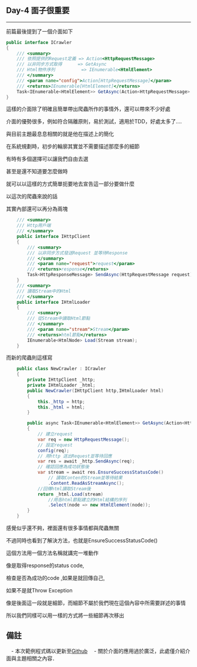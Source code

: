 ## Day-4 面子很重要
---

前篇最後提到了一個介面如下
```csharp
public interface ICrawler
{
    /// <summary>
    /// 依照提供的Request定義 => Action<HttpRequestMessage>
    /// 以非同步方式取得 　　　=> GetAsync
    /// Html物件序列          => IEnumerable<HtmlElement>
    /// </summary>
    /// <param name="config">Action[HttpRequestMessage]</param>
    /// <returns>IEnumerable[HtmlElement]</returns>
    Task<IEnumerable<HtmlElement>> GetAsync(Action<HttpRequestMessage> config);
}
```
這樣的介面除了明確且簡單帶出爬蟲所作的事情外，還可以帶來不少好處

介面的優勢很多，例如符合隔離原則，易於測試，適用於TDD，好處太多了....

與目前主題最息息相關的就是他在描述上的簡化

在系統規劃時，初步的輪廓其實並不需要描述那麼多的細節

有時有多個選擇可以讓我們自由去選

甚至是還不知道要怎麼做時

就可以以這樣的方式簡單扼要地去宣告這一部分要做什麼

以這次的爬蟲來說的話

其實內部還可以再分為兩塊

```csharp
    /// <summary>
    /// Http用戶端
    /// </summary>
    public interface IHttpClient
    {
        /// <summary>
        /// 以非同步方式發送Request 並等待Response
        /// </summary>
        /// <param name="request">request</param>
        /// <returns>response</returns>
        Task<HttpResponseMessage> SendAsync(HttpRequestMessage request);
    }
    /// <summary>
    /// 讀取Stream中的Html
    /// </summary>
    public interface IHtmlLoader
    {
        /// <summary>
        /// 從Stream中讀取Html節點
        /// </summary>
        /// <param name="stream">Stream</param>
        /// <returns>html節點</returns>
        IEnumerable<HtmlNode> Load(Stream stream);
    }
```

而新的爬蟲則這樣寫
```csharp
    public class NewCrawler : ICrawler
    {
        private IHttpClient _http;
        private IHtmlLoader _html;
        public NewCrawler(IHttpClient http,IHtmlLoader html)
        {
            this._http = http;
            this._html = html;
        }

        public async Task<IEnumerable<HtmlElement>> GetAsync(Action<HttpRequestMessage> config)
        {
            // 建立request
            var req = new HttpRequestMessage();
            // 設定request
            config(req);
            // 用http 送出Request並等待回應
            var res = await _http.SendAsync(req);
            // 確認回應為成功狀態後
            var stream = await res.EnsureSuccessStatusCode()
                // 讀取Conten的Stream並等待結果
                .Content.ReadAsStreamAsync();
            //回傳html讀取Stream後
            return _html.Load(stream)
                //用各html節點建立的Html結構的序列
                .Select(node => new HtmlElement(node));
        }
    }
```

感覺似乎還不夠，裡面還有很多事情都與爬蟲無關

不過同時也看到了解決方法，也就是EnsureSuccessStatusCode()

這個方法用一個方法名稱就講完一堆動作

像是取得response的status code, 

檢查是否為成功的code ,如果是就回傳自己, 

如果不是就Throw Exception

像是後面這一段就是細節，而細節不屬於我們現在這個內容中所需要詳述的事情

所以我們同樣可以用一樣的方式將一些細節再次移出

備註
---

　- 本次範例程式碼以更新至[Github](https://github.com/dcvsling/30day-clean-code/tree/Day4)
　- 關於介面的應用過於廣泛，此處僅介紹介面與主題相關之內容．